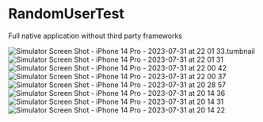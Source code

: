 # RandomUserTest
Full native application without third party frameworks 

![Simulator Screen Shot - iPhone 14 Pro - 2023-07-31 at 22 01 33](https://github.com/RaulCarmona/RandomUserTest/assets/75344372/8a145ae9-6f1f-4306-bf44-91081ac31da2).tumbnail
![Simulator Screen Shot - iPhone 14 Pro - 2023-07-31 at 22 01 31](https://github.com/RaulCarmona/RandomUserTest/assets/75344372/b316a670-4c32-4a23-bc95-184d7e18278e)
![Simulator Screen Shot - iPhone 14 Pro - 2023-07-31 at 22 00 42](https://github.com/RaulCarmona/RandomUserTest/assets/75344372/ca071446-0cf2-4caa-84b9-43a91e649af2)
![Simulator Screen Shot - iPhone 14 Pro - 2023-07-31 at 22 00 37](https://github.com/RaulCarmona/RandomUserTest/assets/75344372/6de39708-7f2d-4d9b-9566-d69186a27e78)
![Simulator Screen Shot - iPhone 14 Pro - 2023-07-31 at 20 28 57](https://github.com/RaulCarmona/RandomUserTest/assets/75344372/3e1041dc-2985-4b37-ac4d-333a9e42af20)
![Simulator Screen Shot - iPhone 14 Pro - 2023-07-31 at 20 14 36](https://github.com/RaulCarmona/RandomUserTest/assets/75344372/a2a4c11d-28aa-484d-b79b-0530626e49e3)
![Simulator Screen Shot - iPhone 14 Pro - 2023-07-31 at 20 14 31](https://github.com/RaulCarmona/RandomUserTest/assets/75344372/bc50c716-e1d5-47d1-bd6d-e123afdce2a3)
![Simulator Screen Shot - iPhone 14 Pro - 2023-07-31 at 20 14 22](https://github.com/RaulCarmona/RandomUserTest/assets/75344372/8b9d55f5-a6fd-4701-9075-df21be4561bd)
